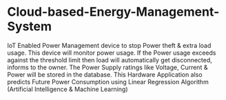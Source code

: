 # Cloud-based-Energy-Management-System
IoT Enabled Power Management device to stop Power theft &amp; extra load usage.
This device will monitor power usage. If the Power usage exceeds against the threshold limit then load will automatically get disconnected, informs to the owner. The Power Supply ratings like Voltage, Current & Power will be stored in the database.
This Hardware Application also predicts Future Power Consumption using Linear Regression Algorithm (Artificial Intelligence & Machine Learning)
